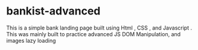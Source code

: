 # bankist-advanced

This is a simple bank landing page built using Html , CSS , and Javascript . This was mainly built to practice advanced JS DOM Manipulation, and images lazy loading
